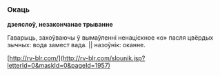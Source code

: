 ### Окаць
**дзеяслоў, незакончанае трыванне**

Гаварыць, захоўваючы ў вымаўленні ненаціскное «о» пасля цвёрдых зычных: вода замест вада. || назоўнік: оканне.

<a rel="author">[http://rv-blr.com/](http://rv-blr.com/slounik.jsp?letterId=0&maskId=0&pageId=1957)</a>
